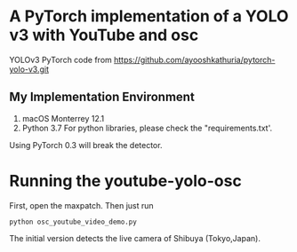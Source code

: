 # A PyTorch implementation of a YOLO v3 with YouTube and osc

YOLOv3 PyTorch code from https://github.com/ayooshkathuria/pytorch-yolo-v3.git

## My Implementation Environment
1. macOS Monterrey 12.1
2. Python 3.7
For python libraries, please check the "requirements.txt'.

Using PyTorch 0.3 will break the detector.

# Running the youtube-yolo-osc

First, open the maxpatch. Then just run
```
python osc_youtube_video_demo.py
```

The initial version detects the live camera of Shibuya (Tokyo,Japan).